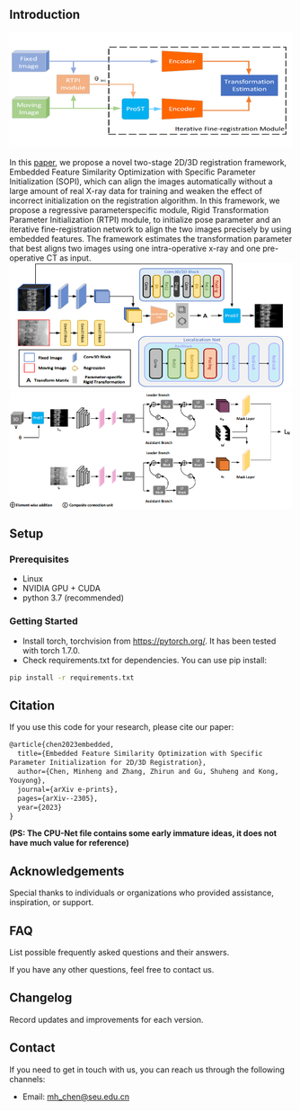 ## Introduction

<img src="/img/framework.png" width="600px"/>

In this [paper](https://arxiv.org/abs/2305.06252), we propose a novel two-stage 2D/3D registration framework,
Embedded Feature Similarity Optimization with Specific Parameter Initialization (SOPI), which can align the images automatically without a large amount
of real X-ray data for training and weaken the effect of incorrect initialization on
the registration algorithm. In this framework, we propose a regressive parameterspecific module, Rigid Transformation Parameter Initialization (RTPI) module,
to initialize pose parameter and an iterative fine-registration network to align the
two images precisely by using embedded features. The framework estimates the
transformation parameter that best aligns two images using one intra-operative
x-ray and one pre-operative CT as input.
<img src="/img/RTPI.png" width="800px"/>
<img src="/img/composite_encoder.png" width="900px"/>
## Setup

### Prerequisites
- Linux
- NVIDIA GPU + CUDA
- python 3.7 (recommended)

### Getting Started
- Install torch, torchvision from https://pytorch.org/. It has been tested with torch 1.7.0.
- Check requirements.txt for dependencies. You can use pip install:
```bash
pip install -r requirements.txt
```
## Citation
If you use this code for your research, please cite our paper:
```
@article{chen2023embedded,
  title={Embedded Feature Similarity Optimization with Specific Parameter Initialization for 2D/3D Registration},
  author={Chen, Minheng and Zhang, Zhirun and Gu, Shuheng and Kong, Youyong},
  journal={arXiv e-prints},
  pages={arXiv--2305},
  year={2023}
}
```
**(PS: The CPU-Net file contains some early immature ideas, it does not have much value for reference)**
## Acknowledgements

Special thanks to individuals or organizations who provided assistance, inspiration, or support.

## FAQ

List possible frequently asked questions and their answers.

If you have any other questions, feel free to contact us.

## Changelog

Record updates and improvements for each version.

## Contact

If you need to get in touch with us, you can reach us through the following channels:

- Email: mh_chen@seu.edu.cn

